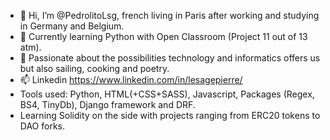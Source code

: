 - 👋 Hi, I’m @PedrolitoLsg, french living in Paris after working and studying in Germany and Belgium.
- 👀 Currently learning Python with Open Classroom (Project 11 out of 13 atm).
- 🌱 Passionate about the possibilities technology and informatics offers us but also sailing, cooking and poetry.
- 📫 Linkedin https://www.linkedin.com/in/lesagepierre/
- Tools used: Python, HTML(+CSS+SASS), Javascript, Packages (Regex, BS4, TinyDb), Django framework and DRF.
- Learning Solidity on the side with projects ranging from ERC20 tokens to DAO forks.

